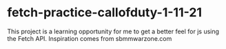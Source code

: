 # fetch-practice-callofduty-1-11-21

This project is a learning opportunity for me to get a better feel for js using the Fetch API. 
Inspiration comes from sbmmwarzone.com
